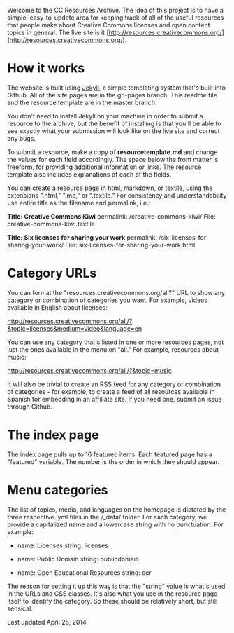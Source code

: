 Welcome to the CC Resources Archive. The idea of this project is to have a simple, easy-to-update area for keeping track of all of the useful resources that people make about Creative Commons licenses and open content topics in general. The live site is it [http://resources.creativecommons.org/](http://resources.creativecommons.org/).

How it works
===================

The website is built using [Jekyll](http://jekyllrb.com/docs/home/
), a simple templating system that's built into Github. All of the site pages are in the gh-pages branch. This readme file and the resource template are in the master branch.

You don't need to install Jekyll on your machine in order to submit a resource to the archive, but the benefit of installing is that you'll be able to see exactly what your submission will look like on the live site and correct any bugs.

To submit a resource, make a copy of **resourcetemplate.md** and change the values for each field accordingly. The space below the front matter is freeform, for providing additional information or links. The resource template also includes explanations of each of the fields.

You can create a resource page in html, markdown, or textile, using the extensions ".html," ".md," or ".textile." For consistency and understandability use entire title as the filename and permalink, i.e.:

**Title: Creative Commons Kiwi**
permalink: /creative-commons-kiwi/
File: creative-commons-kiwi.textile

**Title: Six licenses for sharing your work**
permalink: /six-licenses-for-sharing-your-work/
File: six-licenses-for-sharing-your-work.html


Category URLs
===================

You can format the "resources.creativecommons.org/all?" URL to show any category or combination of categories you want. For example, videos available in English about licenses:

http://resources.creativecommons.org/all/?&topic=licenses&medium=video&language=en

You can use any category that's listed in one or more resources pages, not just the ones available in the menu on "all." For example, resources about music:

http://resources.creativecommons.org/all/?&topic=music

It will also be trivial to create an RSS feed for any category or combination of categories - for example, to create a feed of all resources available in Spanish for embedding in an affiliate site. If you need one, submit an issue through Github.


The index page
===================

The index page pulls up to 16 featured items. Each featured page has a "featured" variable. The number is the order in which they should appear.


Menu categories
===================

The list of topics, media, and languages on the homepage is dictated by the three respective .yml files in the /_data/ folder. For each category, we provide a capitalized name and a lowercase string with no punctuation. For example:

- name: Licenses
  string: licenses
  
- name: Public Domain
  string: publicdomain
  
- name: Open Educational Resources
  string: oer
  
The reason for setting it up this way is that the "string" value is what's used in the URLs and CSS classes. It's also what you use in the resource page itself to identify the category. So these should be relatively short, but still sensical.


Last updated April 25, 2014